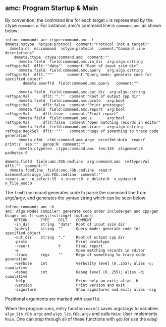 ## amc: Program Startup & Main

By convention, the command line for each target `x` is represented
by the ctype `command.x`. For instance, amc's command
line is `command.amc` as shown below:

```
inline-command: acr ctype:command.amc -t
dmmeta.nstype  nstype:protocol  comment:"Protocol (not a target)"
  dmmeta.ns  ns:command  nstype:protocol  comment:"Command line descriptions"
    dmmeta.ctype  ctype:command.amc  comment:""
      dmmeta.field  field:command.amc.in_dir  arg:algo.cstring  reftype:Val  dflt:'"data"'  comment:"Root of input ssim dir"
      dmmeta.field  field:command.amc.query   arg:algo.cstring  reftype:Val  dflt:'""'      comment:"Query mode: generate code for specified object"
        dmmeta.anonfld  field:command.amc.query   comment:""

      dmmeta.field  field:command.amc.out_dir  arg:algo.cstring  reftype:Val      dflt:'"."'  comment:"Root of output cpp dir"
      dmmeta.field  field:command.amc.proto   arg:bool          reftype:Val      dflt:false  comment:"Print prototype"
      dmmeta.field  field:command.amc.report  arg:bool          reftype:Val      dflt:true   comment:"Final report"
      dmmeta.field  field:command.amc.e       arg:bool          reftype:Val      dflt:false  comment:"Open matching records in editor"
      dmmeta.field  field:command.amc.trace   arg:algo.cstring  reftype:RegxSql  dflt:'""'   comment:"Regx of something to trace code generation"
      dmmeta.cfmt  cfmt:command.amc.Argv  printfmt:Auto  read:Y  print:Y  sep:""  genop:N  comment:""
      dmmeta.ctypelen  ctype:command.amc  len:144  alignment:8  padbytes:5

dmmeta.field  field:amc.FDb.cmdline  arg:command.amc  reftype:Val  dflt:""  comment:""
  dmmeta.fcmdline  field:amc.FDb.cmdline  read:Y  basecmdline:algo_lib.FDb.cmdline  comment:""
report.acr  n_select:15  n_insert:0  n_delete:0  n_update:0  n_file_mod:0
```

The `fcmdline` record generates code to parse the command line from argc/argv,
and generates the syntax string which can be seen below:

```
inline-command: amc -h
amc: Algo Model Compiler: generate code under include/gen and cpp/gen
Usage: amc [[-query:]<string>] [options]
    OPTION      TYPE    DFLT    COMMENT
    -in_dir     string  "data"  Root of input ssim dir
    [query]     string  ""      Query mode: generate code for specified object
    -out_dir    string  "."     Root of output cpp dir
    -proto                      Print prototype
    -report             Y       Final report
    -e                          Open matching records in editor
    -trace      regx    ""      Regx of something to trace code generation
    -verbose    int             Verbosity level (0..255); alias -v; cumulative
    -debug      int             Debug level (0..255); alias -d; cumulative
    -help                       Print help an exit; alias -h
    -version                    Print version and exit
    -signature                  Show signatures and exit; alias -sig

```

Positional arguments are marked with `anonfld`.

When the program runs, entry function `main()` saves argc/argv to variables
`algo_lib.FDb.argc` and `algo_lib.FDb.argv` and calls `Main`:
User implements `Main`.
One can step through all of these functions with `gdb` (or use the `mdbg`)

